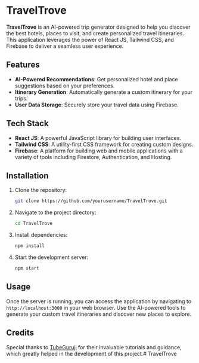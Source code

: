 # TravelTrove

**TravelTrove** is an AI-powered trip generator designed to help you discover the best hotels, places to visit, and create personalized travel itineraries. This application leverages the power of React JS, Tailwind CSS, and Firebase to deliver a seamless user experience.

## Features

- **AI-Powered Recommendations**: Get personalized hotel and place suggestions based on your preferences.
- **Itinerary Generation**: Automatically generate a custom itinerary for your trips.
- **User Data Storage**: Securely store your travel data using Firebase.

## Tech Stack

- **React JS**: A powerful JavaScript library for building user interfaces.
- **Tailwind CSS**: A utility-first CSS framework for creating custom designs.
- **Firebase**: A platform for building web and mobile applications with a variety of tools including Firestore, Authentication, and Hosting.

## Installation

1. Clone the repository:
    ```bash
    git clone https://github.com/yourusername/TravelTrove.git
    ```
2. Navigate to the project directory:
    ```bash
    cd TravelTrove
    ```
3. Install dependencies:
    ```bash
    npm install
    ```
4. Start the development server:
    ```bash
    npm start
    ```

## Usage

Once the server is running, you can access the application by navigating to `http://localhost:3000` in your web browser. Use the AI-powered tools to generate your custom travel itineraries and discover new places to explore.

## Credits

Special thanks to [TubeGuruji](https://www.youtube.com/@tubeguruji) for their invaluable tutorials and guidance, which greatly helped in the development of this project.#   T r a v e l T r o v e  
 